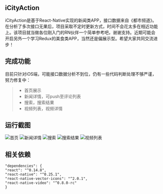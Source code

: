 ## iCityAction
iCityAction是基于React-Native实现的新闻类APP，接口数据来自《都市频道》。在分析了多次接口无果后，项目采取不定时更新方式，时间不会花太多在相近功能上。该项目就当做各位刚入门的RN伙伴一个简单参考吧，谢谢支持。近期可能会开启另外一个学习Redux的美食类APP，当然还是偏展示型。希望大家共同交流进步！
## 完成功能
目前只针对iOS端，可能接口数据分析不到位，仍有一些代码判断处理不够严谨，努力修复中：
>* 首页展示
>* 新闻详情，可push至评论列表
>* 搜索，搜索结果
>* 视频列表，视频详情

## 运行截图
![首页](https://github.com/ljunb/react-native-iCityAction/blob/master/screenshot/main.png)
![新闻详情](https://github.com/ljunb/react-native-iCityAction/blob/master/screenshot/detail.png)
![搜索](https://github.com/ljunb/react-native-iCityAction/blob/master/screenshot/search.png)
![搜索结果](https://github.com/ljunb/react-native-iCityAction/blob/master/screenshot/search_result.png)
![视频列表](https://github.com/ljunb/react-native-iCityAction/blob/master/screenshot/video.png)

## 相关依赖
```
"dependencies": {
"react": "^0.14.8",
"react-native": "^0.25.1",
"react-native-vector-icons": "^2.0.1",
"react-native-video": "^0.8.0-rc"
}
```